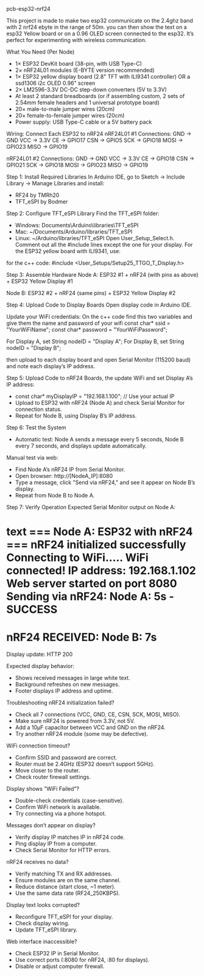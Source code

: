 pcb-esp32-nrf24

This project is made to make two esp32 communicate on the 2.4ghz band with 2 nrf24 ebyte in the range of 50m.
you can then show the text on a esp32 Yellow board or on a 0.96 OLED screen connected to the esp32.
It’s perfect for experimenting with wireless communication.

What You Need (Per Node)
- 1× ESP32 DevKit board (38-pin, with USB Type-C)
- 2× nRF24L01 modules (E-BYTE version recommended)
- 1× ESP32 yellow display board (2.8" TFT with ILI9341 controller) OR a ssd1306 i2c OLED 0.96" screen
- 2× LM2596-3.3V DC-DC step-down converters (5V to 3.3V)
- At least 2 standard breadboards (or if assembling custom, 2 sets of 2.54mm female headers and 1 universal prototype board)
- 20× male-to-male jumper wires (20cm)
- 20× female-to-female jumper wires (20cm)
- Power supply: USB Type-C cable or a 5V battery pack

Wiring: Connect Each ESP32 to nRF24
nRF24L01 #1 Connections:
GND  -> GND
VCC  -> 3.3V
CE   -> GPIO17
CSN  -> GPIO5
SCK  -> GPIO18
MOSI -> GPIO23
MISO -> GPIO19

nRF24L01 #2 Connections:
GND  -> GND
VCC  -> 3.3V
CE   -> GPIO18
CSN  -> GPIO21
SCK  -> GPIO18
MOSI -> GPIO23
MISO -> GPIO19


Step 1: Install Required Libraries
In Arduino IDE, go to Sketch → Include Library → Manage Libraries and install:
- RF24 by TMRh20
- TFT_eSPI by Bodmer

Step 2: Configure TFT_eSPI Library
Find the TFT_eSPI folder:
- Windows: Documents\Arduino\libraries\TFT_eSPI
- Mac: ~/Documents/Arduino/libraries/TFT_eSPI
- Linux: ~/Arduino/libraries/TFT_eSPI
Open User_Setup_Select.h. Comment out all the #include lines except the one for your display. For the ESP32 yellow board with ILI9341, use:

for the c++ code:
#include <User_Setups/Setup25_TTGO_T_Display.h>

Step 3: Assemble Hardware
Node A: ESP32 #1 + nRF24 (with pins as above) + ESP32 Yellow Display #1

Node B: ESP32 #2 + nRF24 (same pins) + ESP32 Yellow Display #2

Step 4: Upload Code to Display Boards
Open display code in Arduino IDE.

Update your WiFi credentials:
On the c++ code find this two variables and give them the name and password of your wifi
const char* ssid = "YourWiFiName";
const char* password = "YourWiFiPassword";

For Display A, set String nodeID = "Display A";
For Display B, set String nodeID = "Display B";

then upload to each display board and open Serial Monitor (115200 baud) and note each display’s IP address.

Step 5:
Upload Code to nRF24 Boards, the update WiFi and set Display A’s IP address:
- const char* myDisplayIP = "192.168.1.100";  // Use your actual IP
- Upload to ESP32 with nRF24 (Node A) and check Serial Monitor for connection status.
- Repeat for Node B, using Display B’s IP address.

Step 6: Test the System
- Automatic test: Node A sends a message every 5 seconds, Node B every 7 seconds, and displays update automatically.

Manual test via web:
- Find Node A’s nRF24 IP from Serial Monitor.
- Open browser: http://[NodeA_IP]:8080
- Type a message, click "Send via nRF24," and see it appear on Node B’s display.
- Repeat from Node B to Node A.

Step 7: Verify Operation
Expected Serial Monitor output on Node A:

text
=== Node A: ESP32 with nRF24 ===
nRF24 initialized successfully
Connecting to WiFi.....
WiFi connected!
IP address: 192.168.1.102
Web server started on port 8080
Sending via nRF24: Node A: 5s - SUCCESS
=================================
nRF24 RECEIVED: Node B: 7s
=================================
Display update: HTTP 200

Expected display behavior:
- Shows received messages in large white text.
- Background refreshes on new messages.
- Footer displays IP address and uptime.

Troubleshooting
nRF24 initialization failed?
- Check all 7 connections (VCC, GND, CE, CSN, SCK, MOSI, MISO).
- Make sure nRF24 is powered from 3.3V, not 5V.
- Add a 10µF capacitor between VCC and GND on the nRF24.
- Try another nRF24 module (some may be defective).

WiFi connection timeout?
- Confirm SSID and password are correct.
- Router must be 2.4GHz (ESP32 doesn’t support 5GHz).
- Move closer to the router.
- Check router firewall settings.

Display shows "WiFi Failed"?
- Double-check credentials (case-sensitive).
- Confirm WiFi network is available.
- Try connecting via a phone hotspot.

Messages don’t appear on display?
- Verify display IP matches IP in nRF24 code.
- Ping display IP from a computer.
- Check Serial Monitor for HTTP errors.

nRF24 receives no data?
- Verify matching TX and RX addresses.
- Ensure modules are on the same channel.
- Reduce distance (start close, ~1 meter).
- Use the same data rate (RF24_250KBPS).

Display text looks corrupted?
- Reconfigure TFT_eSPI for your display.
- Check display wiring.
- Update TFT_eSPI library.

Web interface inaccessible?
- Check ESP32 IP in Serial Monitor.
- Use correct ports (:8080 for nRF24, :80 for displays).
- Disable or adjust computer firewall.
